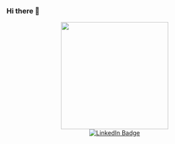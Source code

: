 ### Hi there 👋

<div id="header" align="center">
  <img src="https://media.giphy.com/media/l0K4n42JVSqqUvAQg/giphy.gif" width="250">
<div/>
  
<div id="badges">
  <a href="https://www.linkedin.com/in/vladyslav-morozov-6624a3264/">
    <img src="https://img.shields.io/badge/LinkedIn-blue?style=for-the-badge&logo=linkedin&logoColor=white" alt="LinkedIn Badge"/>
  </a>
</div>
